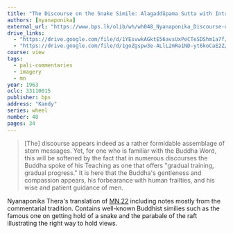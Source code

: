 ```yaml
---
title: "The Discourse on the Snake Simile: Alagaddūpama Sutta with Introduction and Notes"
authors: [nyanaponika]
external_url: "https://www.bps.lk/olib/wh/wh048_Nyanaponika_Discourse-on-the-Snake-Simile.html"
drive_links:
  - "https://drive.google.com/file/d/1YEsvwkAGktE56avsUxPeCTeSDShm1a7f/view?usp=drive_link"
  - "https://drive.google.com/file/d/1goZgspw3e-ALlL2mRa1ND-yt6koCaE2Z/view?usp=drive_link"
course: view
tags:
  - pali-commentaries
  - imagery
  - mn
year: 1963
oclc: 33110015
publisher: bps
address: "Kandy"
series: wheel
number: 48
pages: 34
---
```


> [The] discourse appears indeed as a rather formidable assemblage of stern messages. Yet, for one who is familiar with the Buddha Word, this will be softened by the fact that in numerous discourses the Buddha spoke of his Teaching as one that offers "gradual training, gradual progress." It is here that the Buddha's gentleness and compassion appears, his forbearance with human frailties, and his wise and patient guidance of men.

Nyanaponika Thera's translation of [MN 22](/content/canon/mn22) including notes mostly from the commentarial tradition.
Contains well-known Buddhist similies such as the famous one on getting hold of a snake and the parabale of the raft illustrating the right way to hold views.
